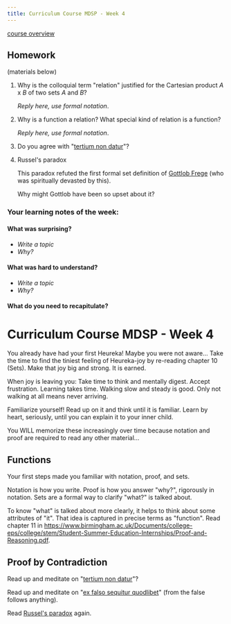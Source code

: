 ```yaml
---
title: Curriculum Course MDSP - Week 4
---
```


[course overview](../)

## Homework

(materials below)

1. Why is the colloquial term "relation" justified for the Cartesian product *A* x *B* of two sets *A* and *B*?

   *Reply here, use formal notation*.

2. Why is a function a relation?  What special kind of relation is a function?
    
   *Reply here, use formal notation*.

3. Do you agree with "[tertium non datur](https://en.wikipedia.org/wiki/Law_of_excluded_middle)"?
   
   
4. Russel's paradox

   This paradox refuted the first formal set definition of [Gottlob Frege](https://en.wikipedia.org/wiki/Gottlob_Frege#Work_as_a_logician) (who was spiritually devasted by this).
   
   Why might Gottlob have been so upset about it?
   
### Your learning notes of the week:
#### What was surprising? 

- *Write a topic*
- *Why?*

#### What was hard to understand? 

- *Write a topic*
- *Why?*


#### What do you need to recapitulate?


# Curriculum Course MDSP - Week 4

You already have had your first Heureka!
Maybe you were not aware...
Take the time to find the tiniest feeling of Heureka-joy by re-reading chapter 10 (Sets).
Make that joy big and strong.
It is earned.

When joy is leaving you:
Take time to think and mentally digest.
Accept frustration. 
Learning takes time.
Walking slow and steady is good.
Only not walking at all means never arriving.

Familiarize yourself! Read up on it and think until it is familiar. 
Learn by heart,
seriously, until you can explain it to your inner child.

You WILL memorize these increasingly over time 
because notation and proof are required to read any other material...



## Functions
Your first steps made you familiar with notation, proof, and sets.

Notation is how you write.
Proof is how you answer "why?", rigorously in notation.
Sets are a formal way to clarify "what?" is talked about.

To know "what" is talked about more clearly, it helps to think about some attributes of "it".
That idea is captured in precise terms as "function".
Read chapter 11 in <https://www.birmingham.ac.uk/Documents/college-eps/college/stem/Student-Summer-Education-Internships/Proof-and-Reasoning.pdf>.

   

## Proof by Contradiction

Read up and meditate on "[tertium non datur](https://en.wikipedia.org/wiki/Law_of_excluded_middle)"?

Read up and meditate on "[ex falso sequitur quodlibet](https://en.wikipedia.org/wiki/Principle_of_explosion)" (from the false follows anything).

Read [Russel's paradox](https://en.wikipedia.org/wiki/Russell%27s_paradox) again.






